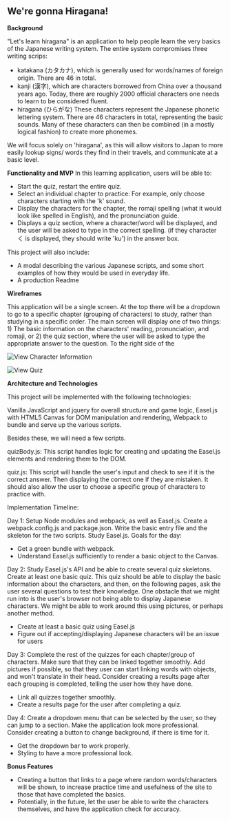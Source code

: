 

We're gonna Hiragana!
-------------------------

**Background**

"Let's learn hiragana" is an application to help people learn the very basics of the Japanese writing system. The entire system compromises three writing scrips:

- katakana (カタカナ), which is generally used for words/names of foreign origin. There are 46 in total.
- kanji (漢字), which are characters borrowed from China over a thousand years ago. Today, there are roughly 2000 official characters one needs to learn to be considered fluent.
- hiragana (ひらがな) These characters represent the Japanese phonetic lettering system. There are 46 characters in total, representing the basic sounds. Many of these characters can then be combined (in a mostly logical fashion) to create more phonemes.

We will focus solely on 'hiragana', as this will allow visitors to Japan to more easily lookup signs/ words they find in their travels, and communicate at a basic level.

**Functionality and MVP**
In this learning application, users will be able to:
- Start the quiz, restart the entire quiz.
- Select an individual chapter to practice: For example, only choose characters starting with the 'k' sound.
- Display the characters for the chapter, the romaji spelling (what it would look like spelled in English), and the pronunciation guide.
- Displays a quiz section, where a character/word will be displayed, and the user will be asked to type in the correct spelling. (if they character く is displayed, they should write 'ku') in the answer box.

This project will also include:
- A modal describing the various Japanese scripts, and some short examples of how they would be used in everyday life.
- A production Readme

**Wireframes**

This application will be a single screen. At the top there will be a dropdown to go to a specific chapter (grouping of characters) to study, rather than studying in a specific order. The main screen will display one of two things: 1) The basic information on the characters' reading, pronunciation, and romaji, or 2) the quiz section, where the user will be asked to type the appropriate answer to the question. To the right side of the

![View Character Information](images/hiraganza_meaning.png)

![View Quiz](images/hiragana_quiz.png)

**Architecture and Technologies**

This project will be implemented with the following technologies:

Vanilla JavaScript and jquery for overall structure and game logic,
Easel.js with HTML5 Canvas for DOM manipulation and rendering,
Webpack to bundle and serve up the various scripts.

Besides these, we will need a few scripts.

quizBody.js: This script handles logic for creating and updating the Easel.js elements and rendering them to the DOM.

quiz.js: This script will handle the user's input and check to see if it is the correct answer. Then displaying the correct one if they are mistaken. It should also allow the user to choose a specific group of characters to practice with.

Implementation Timeline:

Day 1: Setup Node modules and webpack, as well as Easel.js. Create a webpack.config.js and package.json. Write the basic entry file and the skeleton for the two scripts. Study Easel.js.
Goals for the day:

- Get a green bundle with webpack.
- Understand Easel.js sufficiently to render a basic object to the Canvas.

Day 2: Study Easel.js's API and be able to create several quiz skeletons. Create at least one basic quiz. This quiz should be able to display the basic information about the characters, and then, on the following pages, ask the user several questions to test their knowledge. One obstacle that we might run into is the user's browser not being able to display Japanese characters. We might be able to work around this using pictures, or perhaps another method.

- Create at least a basic quiz using Easel.js
- Figure out if accepting/displaying Japanese characters will be an issue for users

Day 3: Complete the rest of the quizzes for each chapter/group of characters. Make sure that they can be linked together smoothly. Add pictures if possible, so that they user can start linking words with objects, and won't translate in their head. Consider creating a results page after each grouping is completed, telling the user how they have done.

- Link all quizzes together smoothly.
- Create a results page for the user after completing a quiz.

Day 4: Create a dropdown menu that can be selected by the user, so they can jump to a section. Make the application look more professional. Consider creating a button to change background, if there is time for it.

- Get the dropdown bar to work properly.
- Styling to have a more professional look.

**Bonus Features**
- Creating a button that links to a page where random words/characters will be shown, to increase practice time and usefulness of the site to those that have completed the basics.
- Potentially, in the future, let the user be able to write the characters themselves, and have the application check for accuracy.
